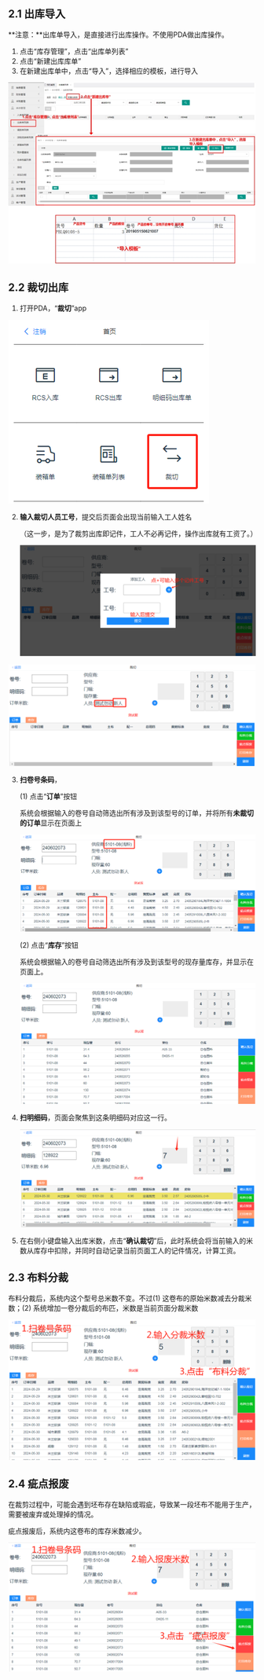 ## 2.1 出库导入

**注意：**出库单导入，是直接进行出库操作。不使用PDA做出库操作。
1. 点击“库存管理”，点击“出库单列表”
2. 点击“新建出库库单”
3. 在新建出库单中，点击“导入”，选择相应的模板，进行导入

![img](../images/wps2-1719035849820.jpg)

## 2.2 裁切出库
1. 打开PDA，“**裁切**”app

![image-20240622140311014](../images/image-20240622140311014.png)

2. **输入裁切人员工号**，提交后页面会出现当前输入工人姓名

   （这一步，是为了裁剪出库即记件，工人不必再记件，操作出库就有工资了。）

   ![image-20240622140519471](../images/image-20240622140519471.png)

![image-20240622140608595](../images/image-20240622140608595.png)

3. **扫卷号条码**，

   (1) 点击“**订单**”按钮

   系统会根据输入的卷号自动筛选出所有涉及到该型号的订单，并将所有**未裁切的订单**显示在页面上

   ![image-20240622141208027](../images/image-20240622141208027.png)

   (2) 点击“**库存**”按钮

   系统会根据输入的卷号自动筛选出所有涉及到该型号的现存量库存，并显示在页面上。

   ![image-20240622142736317](../images/image-20240622142736317.png)

4. **扫明细码**，页面会聚焦到这条明细码对应这一行。

   ![image-20240622142124498](../images/image-20240622142124498.png)

5. 在右侧小键盘输入出库米数，点击“**确认裁切**”后，此时系统会将当前输入的米数从库存中扣除，并同时自动记录当前页面工人的记件情况，计算工资。

## 2.3 布料分裁

布料分裁后，系统内这个型号总米数不变。不过(1) 这卷布的原始米数减去分裁米数；(2) 系统增加一卷分裁后的布匹，米数是当前页面分裁米数

![image-20240622143914961](../images/image-20240622143914961.png)

## 2.4 疵点报废
在裁剪过程中，可能会遇到坯布存在缺陷或瑕疵，导致某一段坯布不能用于生产，需要被废弃或处理掉的情况。

疵点报废后，系统内这卷布的库存米数减少。

![image-20240622143700283](../images/image-20240622143700283.png)


